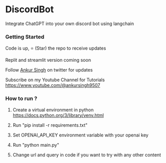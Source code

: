 # DiscordBot
Integrate ChatGPT into your own discord bot using langchain

### Getting Started

Code is up, ⭐ (Star) the repo to receive updates

Replit and streamlit version coming soon

Follow [Ankur Singh](https://twitter.com/ankur_maker) on twitter for updates

Subscribe on my Youtube Channel for Tutorials https://www.youtube.com/@ankursingh9507

### How to run ?

1. Create a virtual environment in python https://docs.python.org/3/library/venv.html

2. Run "pip install -r requirements.txt"

3. Set OPENAI_API_KEY environment variable with your openai key

4. Run "python main.py"

5. Change url and query in code if you want to try with any other content
